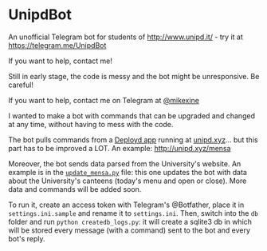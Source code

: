 # UnipdBot
An unofficial Telegram bot for students of http://www.unipd.it/ - try it at https://telegram.me/UnipdBot

If you want to help, contact me!

Still in early stage, the code is messy and the bot might be unresponsive. Be careful!

If you want to help, contact me on Telegram at [@mikexine](https://telegram.me/mikexine)


I wanted to make a bot with commands that can be upgraded and changed at any time, without having to mess with the code. 

The bot pulls commands from a [Deployd app](http://deployd.com/) running at [unipd.xyz](http://unipd.xyz)... but this part has to be improved a LOT. An example: http://unipd.xyz/mensa

Moreover, the bot sends data parsed from the University's website. An example is in the [`update_mensa.py`](https://github.com/mikexine/UnipdBot/blob/master/update_mensa.py) file: this one updates the bot with data about the University's canteens (today's menu and open or close). More data and commands will be added soon.

To run it, create an access token with Telegram's @Botfather, place it in `settings.ini.sample` and rename it to `settings.ini`. Then, switch into the `db` folder and run `python createdb_logs.py`: it will create a sqlite3 db in which will be stored every message (with a command) sent to the bot and every bot's reply.